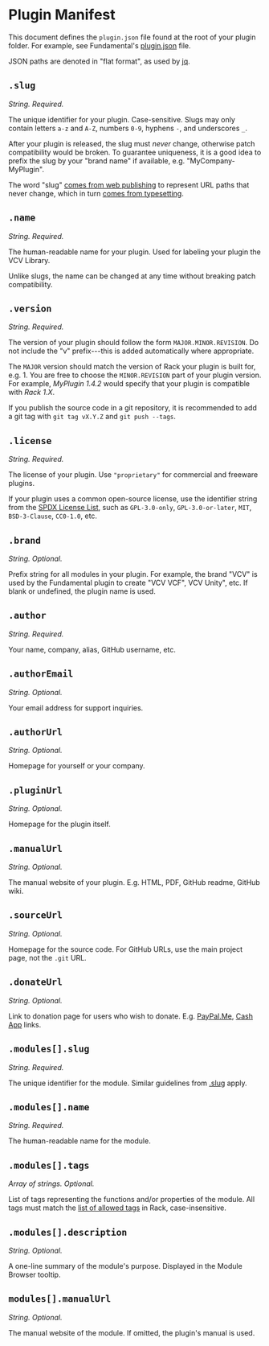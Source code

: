 # Plugin Manifest

This document defines the `plugin.json` file found at the root of your plugin folder.
For example, see Fundamental's [plugin.json](https://github.com/VCVRack/Fundamental/blob/v1/plugin.json) file.

JSON paths are denoted in "flat format", as used by [jq](https://stedolan.github.io/jq/manual/).

## `.slug`

*String. Required.*

The unique identifier for your plugin.
Case-sensitive.
Slugs may only contain letters `a-z` and `A-Z`, numbers `0-9`, hyphens `-`, and underscores `_`.

After your plugin is released, the slug must *never* change, otherwise patch compatibility would be broken.
To guarantee uniqueness, it is a good idea to prefix the slug by your "brand name" if available, e.g. "MyCompany-MyPlugin".

The word "slug" [comes from web publishing](https://en.wikipedia.org/wiki/Clean_URL#Slug) to represent URL paths that never change, which in turn [comes from typesetting](https://en.wikipedia.org/wiki/Slug_(typesetting)).

## `.name`

*String. Required.*

The human-readable name for your plugin.
Used for labeling your plugin the VCV Library.

Unlike slugs, the name can be changed at any time without breaking patch compatibility.

## `.version`

*String. Required.*

The version of your plugin should follow the form `MAJOR.MINOR.REVISION`.
Do not include the "v" prefix---this is added automatically where appropriate.

The `MAJOR` version should match the version of Rack your plugin is built for, e.g. 1.
You are free to choose the `MINOR.REVISION` part of your plugin version.
For example, *MyPlugin 1.4.2* would specify that your plugin is compatible with *Rack 1.X*.

If you publish the source code in a git repository, it is recommended to add a git tag with `git tag vX.Y.Z` and `git push --tags`.

## `.license`

*String. Required.*

The license of your plugin.
Use `"proprietary"` for commercial and freeware plugins.

If your plugin uses a common open-source license, use the identifier string from the [SPDX License List](https://spdx.org/licenses/), such as `GPL-3.0-only`, `GPL-3.0-or-later`, `MIT`, `BSD-3-Clause`, `CC0-1.0`, etc.

## `.brand`

*String. Optional.*

Prefix string for all modules in your plugin.
For example, the brand "VCV" is used by the Fundamental plugin to create "VCV VCF", VCV Unity", etc.
If blank or undefined, the plugin name is used.

## `.author`

*String. Required.*

Your name, company, alias, GitHub username, etc.

## `.authorEmail`

*String. Optional.*

Your email address for support inquiries.

## `.authorUrl`

*String. Optional.*

Homepage for yourself or your company.

## `.pluginUrl`

*String. Optional.*

Homepage for the plugin itself.

## `.manualUrl`

*String. Optional.*

The manual website of your plugin.
E.g. HTML, PDF, GitHub readme, GitHub wiki.

## `.sourceUrl`

*String. Optional.*

Homepage for the source code.
For GitHub URLs, use the main project page, not the `.git` URL.

## `.donateUrl`

*String. Optional.*

Link to donation page for users who wish to donate.
E.g. [PayPal.Me](https://www.paypal.me/), [Cash App](https://cash.app/) links.

## `.modules[].slug`

*String. Required.*

The unique identifier for the module.
Similar guidelines from [.slug](#slug) apply.

## `.modules[].name`

*String. Required.*

The human-readable name for the module.

## `.modules[].tags`

*Array of strings. Optional.*

List of tags representing the functions and/or properties of the module.
All tags must match the [list of allowed tags](https://github.com/VCVRack/Rack/blob/v1/src/tag.cpp) in Rack, case-insensitive.

## `.modules[].description`

*String. Optional.*

A one-line summary of the module's purpose.
Displayed in the Module Browser tooltip.

## `modules[].manualUrl`

*String. Optional.*

The manual website of the module.
If omitted, the plugin's manual is used.

